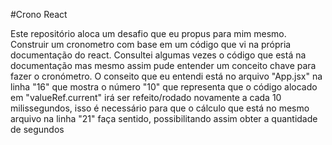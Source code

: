 #Crono React

Este repositório aloca um desafio que eu propus para mim mesmo. Construir um cronometro com base em um código que vi na própria documentação do react.
Consultei algumas vezes o código que está na documentação mas mesmo assim pude entender um conceito chave para fazer o cronómetro.
O conseito que eu entendi está no arquivo "App.jsx" na linha "16" que mostra o número "10" que representa que o código alocado em "valueRef.current" irá ser refeito/rodado novamente 
a cada 10 milissegundos, isso é necessário para que o cálculo que está no mesmo arquivo na linha "21" faça sentido, possibilitando assim obter a quantidade de segundos 
